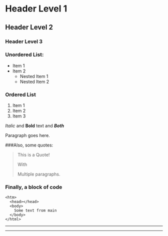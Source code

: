 
# Header Level 1

## Header Level 2

### Header Level 3

### Unordered List:

* Item 1
* Item 2
  * Nested Item 1
  * Nested Item 2

### Ordered List

1. Item 1
1. Item 2
1. Item 3

*Italic* and __Bold__ text and ***Both***

Paragraph goes here.

###Also, some quotes:


>This is a Quote!
>
>With
>
>Multiple paragraphs.

### Finally, a block of code


    <htm>
      <head></head>
      <body>
        Some text from main
      </body>
    </html>
    
***
___